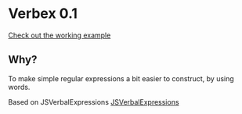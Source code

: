 Verbex 0.1
=====================

[Check out the working example](https://www.madskonradsen.dk/verbex)

## Why?
To make simple regular expressions a bit easier to construct, by using words.

Based on JSVerbalExpressions
[JSVerbalExpressions](https://github.com/VerbalExpressions/JSVerbalExpressions)
